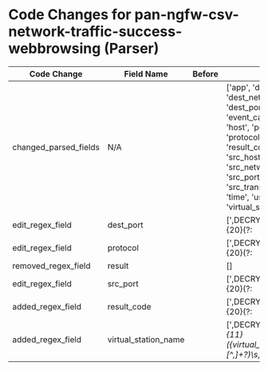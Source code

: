 # Code Changes for pan-ngfw-csv-network-traffic-success-webbrowsing (Parser)

| Code Change | Field Name | Before | After |
|-------------|------------|--------|-------|
| changed_parsed_fields | N/A |  | ['app', 'dest_ip', 'dest_network_zone', 'dest_port', 'domain', 'event_category', 'host', 'policy_name', 'protocol', 'result_code', 'rule', 'src_host', 'src_ip', 'src_network_zone', 'src_port', 'src_translated_ip', 'time', 'user', 'virtual_station_name'] |
| edit_regex_field | dest_port |  | [',DECRYPTION,([^,]*,){20}(?:|({src_port}\d+)),(?:|({dest_port}\d+)),(?:[^,]*,){3}(?:|({protocol}[^,]+)),({result_code}[^,]+),'] |
| edit_regex_field | protocol |  | [',DECRYPTION,([^,]*,){20}(?:|({src_port}\d+)),(?:|({dest_port}\d+)),(?:[^,]*,){3}(?:|({protocol}[^,]+)),({result_code}[^,]+),'] |
| removed_regex_field | result |  | [] |
| edit_regex_field | src_port |  | [',DECRYPTION,([^,]*,){20}(?:|({src_port}\d+)),(?:|({dest_port}\d+)),(?:[^,]*,){3}(?:|({protocol}[^,]+)),({result_code}[^,]+),'] |
| added_regex_field | result_code |  | [',DECRYPTION,([^,]*,){20}(?:|({src_port}\d+)),(?:|({dest_port}\d+)),(?:[^,]*,){3}(?:|({protocol}[^,]+)),({result_code}[^,]+),'] |
| added_regex_field | virtual_station_name |  | [',DECRYPTION,([^,]*,){11}({virtual_station_name}[^,]+?)\s*,'] |